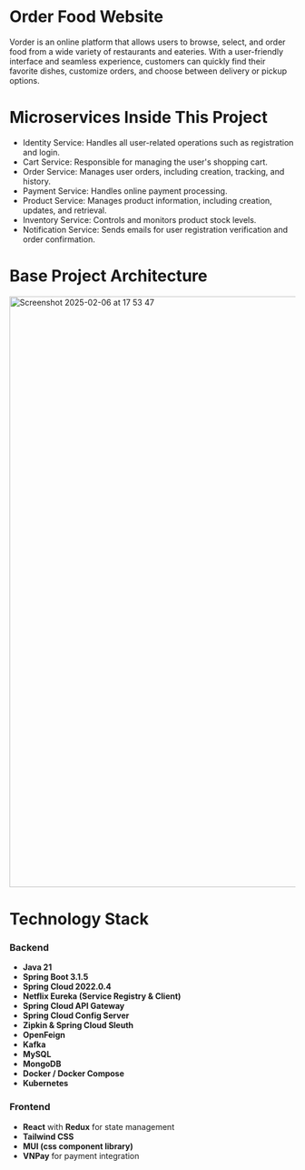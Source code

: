 # Order Food Website 
Vorder is an online platform that allows users to browse, select, and order food from a wide variety of restaurants and eateries. With a user-friendly interface and seamless experience, customers can quickly find their favorite dishes, customize orders, and choose between delivery or pickup options.

# Microservices Inside This Project
- Identity Service: Handles all user-related operations such as registration and login.
- Cart Service: Responsible for managing the user's shopping cart.
- Order Service: Manages user orders, including creation, tracking, and history.
- Payment Service: Handles online payment processing.
- Product Service: Manages product information, including creation, updates, and retrieval.
- Inventory Service: Controls and monitors product stock levels.
- Notification Service: Sends emails for user registration verification and order confirmation.

# Base Project Architecture

<img width="1039" alt="Screenshot 2025-02-06 at 17 53 47" src="https://github.com/user-attachments/assets/6010b957-31ff-43f4-8307-a67dd4bd3f40" />

# Technology Stack

### Backend
- **Java 21**
- **Spring Boot 3.1.5**
- **Spring Cloud 2022.0.4**
- **Netflix Eureka (Service Registry & Client)**
- **Spring Cloud API Gateway**
- **Spring Cloud Config Server**
- **Zipkin & Spring Cloud Sleuth**
- **OpenFeign**
- **Kafka**
- **MySQL**
- **MongoDB**
- **Docker / Docker Compose**
- **Kubernetes**

### Frontend
- **React** with **Redux** for state management
- **Tailwind CSS** 
- **MUI (css component library)** 
- **VNPay** for payment integration

